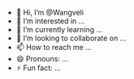 - 👋 Hi, I’m @Wangveli
- 👀 I’m interested in ...
- 🌱 I’m currently learning ...
- 💞️ I’m looking to collaborate on ...
- 📫 How to reach me ...
- 😄 Pronouns: ...
- ⚡ Fun fact: ...

<!---
Wangveli/Wangveli is a ✨ special ✨ repository because its `README.md` (this file) appears on your GitHub profile.
You can click the Preview link to take a look at your changes.
--->
